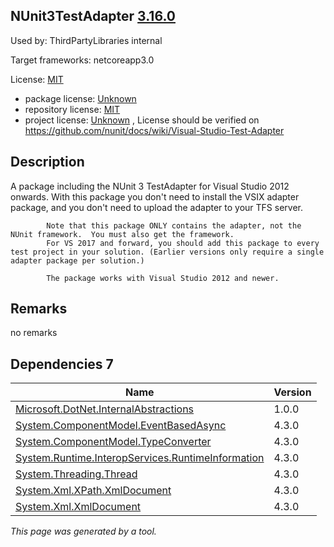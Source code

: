 NUnit3TestAdapter [3.16.0](https://www.nuget.org/packages/NUnit3TestAdapter/3.16.0)
--------------------

Used by: ThirdPartyLibraries internal

Target frameworks: netcoreapp3.0

License: [MIT](../../../../licenses/mit) 

- package license: [Unknown]() 
- repository license: [MIT](https://github.com/nunit/nunit3-vs-adapter) 
- project license: [Unknown](https://github.com/nunit/docs/wiki/Visual-Studio-Test-Adapter) , License should be verified on https://github.com/nunit/docs/wiki/Visual-Studio-Test-Adapter

Description
-----------
A package including the NUnit 3 TestAdapter for Visual Studio 2012 onwards.  With this package you don't need to install the VSIX adapter package, and you don't need to upload the adapter to your TFS server.

            Note that this package ONLY contains the adapter, not the NUnit framework.  You must also get the framework.
            For VS 2017 and forward, you should add this package to every test project in your solution. (Earlier versions only require a single adapter package per solution.)

            The package works with Visual Studio 2012 and newer.

Remarks
-----------
no remarks


Dependencies 7
-----------

|Name|Version|
|----------|:----|
|[Microsoft.DotNet.InternalAbstractions](../../../../packages/nuget.org/microsoft.dotnet.internalabstractions/1.0.0)|1.0.0|
|[System.ComponentModel.EventBasedAsync](../../../../packages/nuget.org/system.componentmodel.eventbasedasync/4.3.0)|4.3.0|
|[System.ComponentModel.TypeConverter](../../../../packages/nuget.org/system.componentmodel.typeconverter/4.3.0)|4.3.0|
|[System.Runtime.InteropServices.RuntimeInformation](../../../../packages/nuget.org/system.runtime.interopservices.runtimeinformation/4.3.0)|4.3.0|
|[System.Threading.Thread](../../../../packages/nuget.org/system.threading.thread/4.3.0)|4.3.0|
|[System.Xml.XPath.XmlDocument](../../../../packages/nuget.org/system.xml.xpath.xmldocument/4.3.0)|4.3.0|
|[System.Xml.XmlDocument](../../../../packages/nuget.org/system.xml.xmldocument/4.3.0)|4.3.0|

*This page was generated by a tool.*